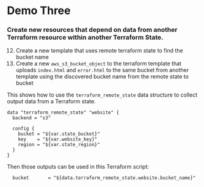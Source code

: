 # Demo Three
### Create new resources that depend on data from another Terraform resource within another Terraform State.

12.  Create a new template that uses remote terraform state to find the bucket name
13.  Create a new `aws_s3_bucket_object` to the terraform template that uploads `index.html` and `error.html` to the same bucket from another template using the discovered bucket name from the remote state to bucket

This shows how to use the `terraform_remote_state` data structure to collect output data from a Terraform state.

```hcl
data "terraform_remote_state" "website" {
  backend = "s3"

  config {
    bucket = "${var.state_bucket}"
    key    = "${var.website_key}"
    region = "${var.state_region}"
  }
}
```
Then those outputs can be used in this Terraform script:
```hcl
  bucket       = "${data.terraform_remote_state.website.bucket_name}"
```